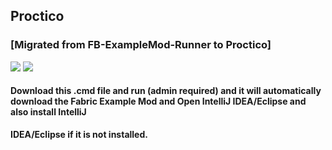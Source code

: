 ##  Proctico 

### [Migrated from FB-ExampleMod-Runner to Proctico]
![](https://img.shields.io/github/license/PSGitHubUser1/proctico?style=flat-square) ![](https://img.shields.io/badge/Made%20by-PSGitHubUser1-blue?style=flat-square&logo=github)

#### Download this .cmd file and run (admin required) and it will automatically download the Fabric Example Mod and Open IntelliJ IDEA/Eclipse and also install IntelliJ 


**IDEA/Eclipse if it is not installed.**

